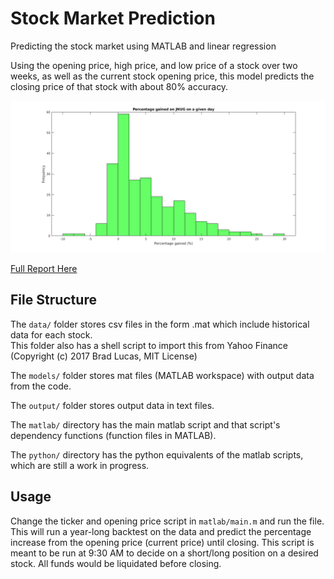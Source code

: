 # Stock Market Prediction
Predicting the stock market using MATLAB and linear regression

Using the opening price, high price, and low price of a stock over two weeks, as well as the current stock opening price, this model predicts the closing price of that stock with about 80% accuracy.

![](output/jnug_gains.png)

[Full Report Here](https://docs.google.com/document/d/1L3u5gKNvpuLp4S4-yjCEbRjHrwH91EEyRn_v-18-4_s/edit?usp=sharing)

## File Structure
The `data/` folder stores csv files in the form <TICKER>.mat which include historical data for each stock.\
This folder also has a shell script to import this from Yahoo Finance (Copyright (c) 2017 Brad Lucas, MIT License)
  
The `models/` folder stores mat files (MATLAB workspace) with output data from the code.

The `output/` folder stores output data in text files.

The `matlab/` directory has the main matlab script and that script's dependency functions (function files in MATLAB).

The `python/` directory has the python equivalents of the matlab scripts, which are still a work in progress.

## Usage

Change the ticker and opening price script in `matlab/main.m` and run the file. This will run a year-long backtest on the data and predict the percentage increase from the opening price (current price) until closing. This script is meant to be run at 9:30 AM to decide on a short/long position on a desired stock. All funds would be liquidated before closing.
